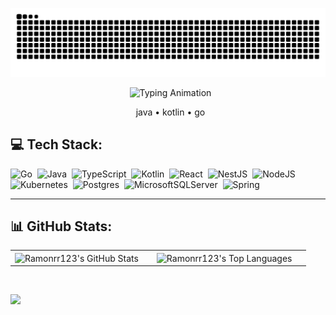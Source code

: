 ![snake gif](https://raw.githubusercontent.com/Ramonrr123/Ramonrr123/output/github-contribution-grid-snake.svg?palette=github-dark)

<p align="center">
  <img src="https://readme-typing-svg.demolab.com?font=Fira+Code&size=30&pause=500&color=FF0000&center=true&vCenter=true&width=435&lines=Hello+Word,+Ramon+Rocha;" alt="Typing Animation">
</p>
<p align="center">
  java • kotlin • go
</p>

## 💻 Tech Stack:
![Go](https://img.shields.io/badge/go-%2300ADD8.svg?style=for-the-badge&logo=go&logoColor=white) 
![Java](https://img.shields.io/badge/java-%23ED8B00.svg?style=for-the-badge&logo=openjdk&logoColor=white) 
![TypeScript](https://img.shields.io/badge/typescript-%23007ACC.svg?style=for-the-badge&logo=typescript&logoColor=white) 
![Kotlin](https://img.shields.io/badge/kotlin-%237F52FF.svg?style=for-the-badge&logo=kotlin&logoColor=white) 
![React](https://img.shields.io/badge/react-%2320232a.svg?style=for-the-badge&logo=react&logoColor=%2361DAFB) 
![NestJS](https://img.shields.io/badge/nestjs-%23E0234E.svg?style=for-the-badge&logo=nestjs&logoColor=white) 
![NodeJS](https://img.shields.io/badge/node.js-6DA55F?style=for-the-badge&logo=node.js&logoColor=white) 
![Kubernetes](https://img.shields.io/badge/kubernetes-%23326ce5.svg?style=for-the-badge&logo=kubernetes&logoColor=white) 
![Postgres](https://img.shields.io/badge/postgres-%23316192.svg?style=for-the-badge&logo=postgresql&logoColor=white) 
![MicrosoftSQLServer](https://img.shields.io/badge/Microsoft%20SQL%20Server-CC2927?style=for-the-badge&logo=microsoft%20sql%20server&logoColor=white) 
![Spring](https://img.shields.io/badge/spring-%236DB33F.svg?style=for-the-badge&logo=spring&logoColor=white)

---

## 📊 GitHub Stats:

<div align="center">
<table>
  <tr>
    <!-- Célula para o Card de Estatísticas Principais -->
    <td align="center">
      <img align="center" src="https://github-readme-stats.vercel.app/api?username=Ramonrr123&theme=monokai&hide_border=false&include_all_commits=true&count_private=true&show_icons=true" alt="Ramonrr123's GitHub Stats" style="margin-right: 15px;" />
    </td>
    <!-- Célula para o Card de Linguagens -->
    <td align="center">
      <img align="center" src="https://github-readme-stats.vercel.app/api/top-langs/?username=Ramonrr123&theme=monokai&hide_border=false&include_all_commits=true&count_private=true&layout=compact" alt="Ramonrr123's Top Languages" style="margin-right: 15px;" />
    </td>
  </tr>
</table>

  <!-- GitHub Streak (Se for usar, descomentar e garantir que a URL está correta) -->
  <!-- <img align="center" src="https://github-readme-streak-stats.herokuapp.com/?user=Ramonrr123&theme=monokai&hide_border=false" alt="Ramonrr123's Streak Stats" /> -->
</div>

[![](https://visitcount.itsvg.in/api?id=Ramonrr123&icon=0&color=0)](https://visitcount.itsvg.in)
